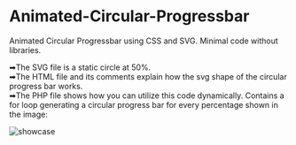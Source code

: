 # Animated-Circular-Progressbar
Animated Circular Progressbar using CSS and SVG. Minimal code without libraries.

➡The SVG file is a static circle at 50%.<br>
➡The HTML file and its comments explain how the svg shape of the circular progress bar works.<br>
➡The PHP file shows how you can utilize this code dynamically. Contains a for loop generating a circular progress bar for every percentage shown in the image:<br>

![showcase](https://github.com/ksexasa/Animated-Circular-Progressbar/assets/26739159/4b5405b8-ed4c-4ce2-a220-5a8e2374faaa)
